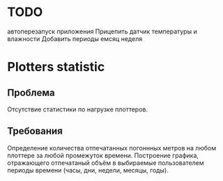 # TODO
автоперезапуск приложения
Прицепить датчик температуры и влажности
Добавить периоды емсяц неделя



# Plotters statistic

## Проблема
Отсутствие статистики по нагрузке плоттеров.

## Требования
Определение количества отпечатанных погоннных метров на любом плоттере за любой промежуток времени.
Построение графика, отражающего отпечатаный объём в выбираемые пользователем периоды времени (часы, дни, недели, месяцы, годы).
